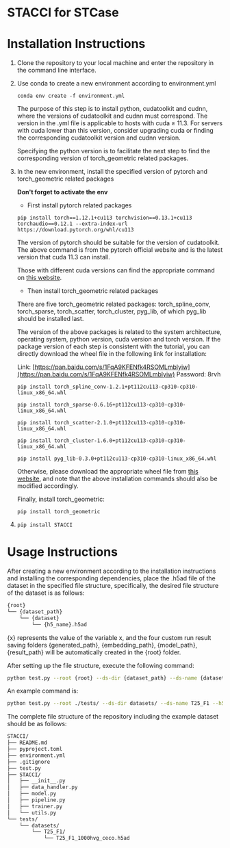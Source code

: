 # STACCI for STCase
# Installation Instructions

1. Clone the repository to your local machine and enter the repository in the command line interface.
2. Use conda to create a new environment according to environment.yml

   `conda env create -f environment.yml`

   The purpose of this step is to install python, cudatoolkit and cudnn, where the versions of cudatoolkit and cudnn must correspond. The version in the .yml file is applicable to hosts with cuda ≥ 11.3. For servers with cuda lower than this version, consider upgrading cuda or finding the corresponding cudatoolkit version and cudnn version.

   Specifying the python version is to facilitate the next step to find the corresponding version of torch_geometric related packages.
3. In the new environment, install the specified version of pytorch and torch_geometric related packages

   **Don't forget to activate the env**

   - First install pytorch related packages

   `pip install torch==1.12.1+cu113 torchvision==0.13.1+cu113 torchaudio==0.12.1 --extra-index-url https://download.pytorch.org/whl/cu113`

   The version of pytorch should be suitable for the version of cudatoolkit. The above command is from the pytorch official website and is the latest version that cuda 11.3 can install.

   Those with different cuda versions can find the appropriate command on [this website](https://pytorch.org/get-started/previous-versions/).

   - Then install torch_geometric related packages

   There are five torch_geometric related packages: torch_spline_conv, torch_sparse, torch_scatter, torch_cluster, pyg_lib, of which pyg_lib should be installed last.

   The version of the above packages is related to the system architecture, operating system, python version, cuda version and torch version. If the package version of each step is consistent with the tutorial, you can directly download the wheel file in the following link for installation:

   Link: [https://pan.baidu.com/s/1FqA9KFENfk4RSOMLmblyiw](https://pan.baidu.com/s/1FqA9KFENfk4RSOMLmblyiw) Password: 8rvh

   `pip install torch_spline_conv-1.2.1+pt112cu113-cp310-cp310-linux_x86_64.whl`

   `pip install torch_sparse-0.6.16+pt112cu113-cp310-cp310-linux_x86_64.whl`

   `pip install torch_scatter-2.1.0+pt112cu113-cp310-cp310-linux_x86_64.whl`

   `pip install torch_cluster-1.6.0+pt112cu113-cp310-cp310-linux_x86_64.whl`

   `pip install pyg_lib-0.3.0+pt112cu113-cp310-cp310-linux_x86_64.whl`

   Otherwise, please download the appropriate wheel file from [this website](https://data.pyg.org/whl/), and note that the above installation commands should also be modified accordingly.

   Finally, install torch_geometric:

   `pip install torch_geometric`
4. `pip install STACCI`

# Usage Instructions

After creating a new environment according to the installation instructions and installing the corresponding dependencies, place the .h5ad file of the dataset in the specified file structure, specifically, the desired file structure of the dataset is as follows:

```bash
{root}
└── {dataset_path}
    └── {dataset}
        └── {h5_name}.h5ad
```

{x} represents the value of the variable x, and the four custom run result saving folders {generated_path}, {embedding_path}, {model_path}, {result_path} will be automatically created in the {root} folder.

After setting up the file structure, execute the following command:

```bash
python test.py --root {root} --ds-dir {dataset_path} --ds-name {dataset} --h5-name {h5_name}
```

An example command is:

```bash
python test.py --root ./tests/ --ds-dir datasets/ --ds-name T25_F1 --h5-name T25_F1_1000hvg_ceco
```

The complete file structure of the repository including the example dataset should be as follows:

```bash
STACCI/
├── README.md
├── pyproject.toml
├── environment.yml
├── .gitignore
├── test.py
├── STACCI/
│   ├── __init__.py
│   ├── data_handler.py
│   ├── model.py
│   ├── pipeline.py
│   ├── trainer.py
│   └── utils.py
└── tests/
    └── datasets/
        └── T25_F1/
            └── T25_F1_1000hvg_ceco.h5ad
```
